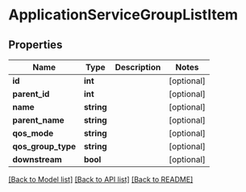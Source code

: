 # ApplicationServiceGroupListItem

## Properties
Name | Type | Description | Notes
------------ | ------------- | ------------- | -------------
**id** | **int** |  | [optional] 
**parent_id** | **int** |  | [optional] 
**name** | **string** |  | [optional] 
**parent_name** | **string** |  | [optional] 
**qos_mode** | **string** |  | [optional] 
**qos_group_type** | **string** |  | [optional] 
**downstream** | **bool** |  | [optional] 

[[Back to Model list]](../README.md#documentation-for-models) [[Back to API list]](../README.md#documentation-for-api-endpoints) [[Back to README]](../README.md)


